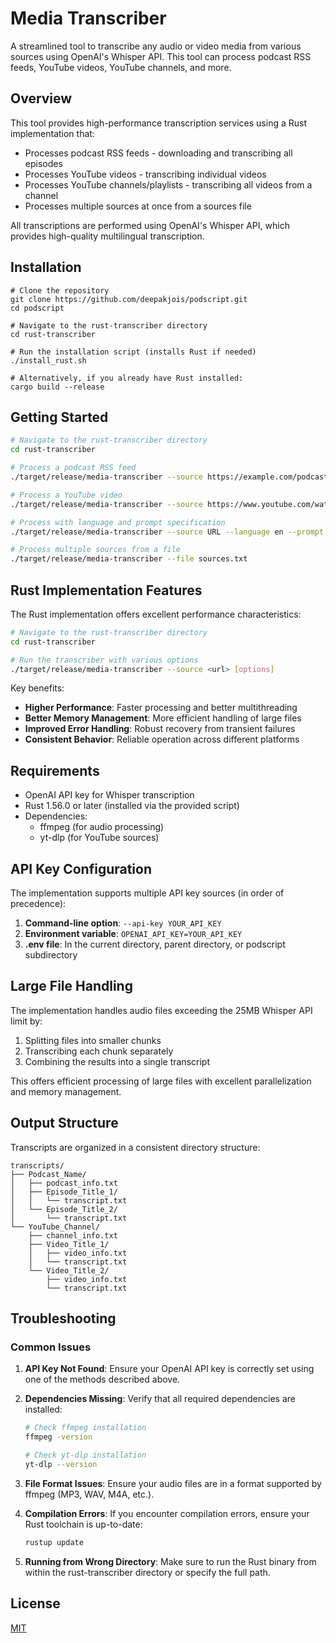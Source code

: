# Media Transcriber

A streamlined tool to transcribe any audio or video media from various sources using OpenAI's Whisper API. This tool can process podcast RSS feeds, YouTube videos, YouTube channels, and more.

## Overview

This tool provides high-performance transcription services using a Rust implementation that:

- Processes podcast RSS feeds - downloading and transcribing all episodes
- Processes YouTube videos - transcribing individual videos
- Processes YouTube channels/playlists - transcribing all videos from a channel
- Processes multiple sources at once from a sources file

All transcriptions are performed using OpenAI's Whisper API, which provides high-quality multilingual transcription.

## Installation

```shell
# Clone the repository
git clone https://github.com/deepakjois/podscript.git
cd podscript

# Navigate to the rust-transcriber directory
cd rust-transcriber

# Run the installation script (installs Rust if needed)
./install_rust.sh

# Alternatively, if you already have Rust installed:
cargo build --release
```

## Getting Started

```bash
# Navigate to the rust-transcriber directory
cd rust-transcriber

# Process a podcast RSS feed
./target/release/media-transcriber --source https://example.com/podcast.rss

# Process a YouTube video
./target/release/media-transcriber --source https://www.youtube.com/watch?v=VIDEO_ID

# Process with language and prompt specification
./target/release/media-transcriber --source URL --language en --prompt "Tech podcast"

# Process multiple sources from a file
./target/release/media-transcriber --file sources.txt
```

## Rust Implementation Features

The Rust implementation offers excellent performance characteristics:

```bash
# Navigate to the rust-transcriber directory
cd rust-transcriber

# Run the transcriber with various options
./target/release/media-transcriber --source <url> [options]
```

Key benefits:
- **Higher Performance**: Faster processing and better multithreading
- **Better Memory Management**: More efficient handling of large files
- **Improved Error Handling**: Robust recovery from transient failures
- **Consistent Behavior**: Reliable operation across different platforms

## Requirements

- OpenAI API key for Whisper transcription
- Rust 1.56.0 or later (installed via the provided script)
- Dependencies:
  - ffmpeg (for audio processing)
  - yt-dlp (for YouTube sources)

## API Key Configuration

The implementation supports multiple API key sources (in order of precedence):

1. **Command-line option**: `--api-key YOUR_API_KEY`
2. **Environment variable**: `OPENAI_API_KEY=YOUR_API_KEY`
3. **.env file**: In the current directory, parent directory, or podscript subdirectory

## Large File Handling

The implementation handles audio files exceeding the 25MB Whisper API limit by:
1. Splitting files into smaller chunks
2. Transcribing each chunk separately
3. Combining the results into a single transcript

This offers efficient processing of large files with excellent parallelization and memory management.

## Output Structure

Transcripts are organized in a consistent directory structure:

```
transcripts/
├── Podcast_Name/
│   ├── podcast_info.txt
│   ├── Episode_Title_1/
│   │   └── transcript.txt
│   └── Episode_Title_2/
│       └── transcript.txt
└── YouTube_Channel/
    ├── channel_info.txt
    ├── Video_Title_1/
    │   ├── video_info.txt
    │   └── transcript.txt
    └── Video_Title_2/
        ├── video_info.txt
        └── transcript.txt
```

## Troubleshooting

### Common Issues

1. **API Key Not Found**: Ensure your OpenAI API key is correctly set using one of the methods described above.

2. **Dependencies Missing**: Verify that all required dependencies are installed:
   ```bash
   # Check ffmpeg installation
   ffmpeg -version
   
   # Check yt-dlp installation
   yt-dlp --version
   ```

3. **File Format Issues**: Ensure your audio files are in a format supported by ffmpeg (MP3, WAV, M4A, etc.).

4. **Compilation Errors**: If you encounter compilation errors, ensure your Rust toolchain is up-to-date:
   ```bash
   rustup update
   ```

5. **Running from Wrong Directory**: Make sure to run the Rust binary from within the rust-transcriber directory or specify the full path.

## License

[MIT](https://github.com/deepakjois/podscript/raw/main/LICENSE)
